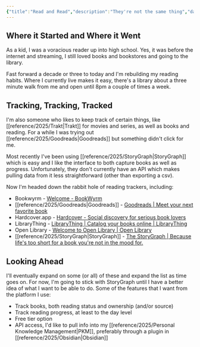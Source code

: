 ```yaml
---
{"title":"Read and Read","description":"They're not the same thing","date":"2025-08-05","tags":["tracking","metrics","reading"],"dg-publish":true,"dg-hide":"true","created":"2025-08-05 17:00:45","updated":"2025-08-09T22:13:30-04:00","permalink":"/notes/2025/read-and-read/","hide":"true","dgPassFrontmatter":true}
---
```


## Where it Started and Where it Went

As a kid, I was a voracious reader up into high school. Yes, it was before the internet and streaming, I still loved books and bookstores and going to the library.

Fast forward a decade or three to today and I'm rebuilding my reading habits. Where I currently live makes it easy, there's a library about a three minute walk from me and open until 8pm a couple of times a week.

## Tracking, Tracking, Tracked

I'm also someone who likes to keep track of certain things, like [[reference/2025/Trakt\|Trakt]] for movies and series, as well as books and reading. For a while I was trying out [[reference/2025/Goodreads\|Goodreads]] but something didn't click for me.

Most recently I've been using [[reference/2025/StoryGraph\|StoryGraph]] which is easy and I like the interface to both capture books as well as progress. Unfortunately, they don't currently have an API which makes pulling data from it less straightforward (other than exporting a csv).

Now I'm headed down the rabbit hole of reading trackers, including:

- Bookwyrm - [Welcome - BookWyrm](https://bookwyrm.social/)
- [[reference/2025/Goodreads\|Goodreads]] - [Goodreads | Meet your next favorite book](https://www.goodreads.com/)
- Hardcover.app - [Hardcover - Social discovery for serious book lovers](https://hardcover.app/)
- LibraryThing - [LibraryThing \| Catalog your books online \| LibraryThing](https://www.librarything.com/)
- Open Library - [Welcome to Open Library \| Open Library](https://openlibrary.org/)
- [[reference/2025/StoryGraph\|StoryGraph]] - [The StoryGraph | Because life's too short for a book you're not in the mood for.](https://thestorygraph.com/)

## Looking Ahead

I'll eventually expand on some (or all) of these and expand the list as time goes on. For now, I'm going to stick with StoryGraph until I have a better idea of what I want to be able to do. Some of the features that I want from the platform I use:

- Track books, both reading status and ownership (and/or source)
- Track reading progress, at least to the day level
- Free tier option
- API access, I'd like to pull info into my [[reference/2025/Personal Knowledge Management\|PKM]], preferably through a plugin in [[reference/2025/Obsidian\|Obsidian]]


